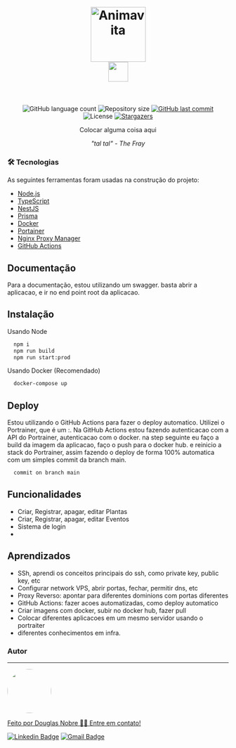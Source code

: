 <h1 align="center">
  <br>
  <img src="https://static-00.iconduck.com/assets.00/nestjs-icon-2048x2040-3rrvcej8.png" alt="Animavita" height="125" width="125">
  <br>
  <img src="#" alt="" height="45" width="">
  <br><br>
</h1>
<p align="center">
  <img alt="GitHub language count" src="https://img.shields.io/github/languages/count/Dougsan65/HortoFlorestal-NestJs?color=%2304D361">

  <img alt="Repository size" src="https://img.shields.io/github/repo-size/Dougsan65/HortoFlorestal-NestJs">
  
  <a href="https://github.com/Dougsan65/HortoFlorestal-NestJs/commits/master">
    <img alt="GitHub last commit" src="https://img.shields.io/github/last-commit/Dougsan65/HortoFlorestal-NestJs">
  </a>
    
   <img alt="License" src="https://img.shields.io/badge/license-MIT-brightgreen">
   <a href="https://github.com/Dougsan65/HortoFlorestal-NestJs/stargazers">
    <img alt="Stargazers" src="https://img.shields.io/github/stars/Dougsan65/HortoFlorestal-NestJs?style=social">
  </a>
  
 
</p>

<p align="center">Colocar alguma coisa aqui</p>

<p align="center"><i>"tal tal" - The Fray</i> </p>



### 🛠 Tecnologias

As seguintes ferramentas foram usadas na construção do projeto:

- [Node.js](https://nodejs.org/en/)
- [TypeScript](https://www.typescriptlang.org/)
- [NestJS](#)
- [Prisma](#)
- [Docker](#)
- [Portainer](#)
- [Nginx Proxy Manager](#)
- [GitHub Actions](#)


## Documentação
Para a documentação, estou utilizando um swagger. basta abrir a aplicacao, e ir no end point root da aplicacao.



## Instalação

Usando Node

```bash
  npm i
  npm run build
  npm run start:prod
```

Usando Docker (Recomendado)

```bash
  docker-compose up
```
    
## Deploy

Estou utilizando o GitHub Actions para fazer o deploy automatico.
Utilizei o Portrainer, que é um :<completar>. Na GitHub Actions estou fazendo autenticacao com a API do Portrainer, autenticacao com o docker. na step seguinte eu faço a build da imagem da aplicacao, faço o push para o docker hub. e reinicio a stack do Portrainer, assim fazendo o deploy de forma 100% automatica com um simples commit da branch main.

```bash
  commit on branch main
```


## Funcionalidades

- Criar, Registrar, apagar, editar Plantas
- Criar, Registrar, apagar, editar Eventos
- Sistema de login
- <adicionar novas Funcionalidades>




## Aprendizados

* SSh, aprendi os conceitos principais do ssh, como private key, public key, etc
* Configurar network VPS, abrir portas, fechar, permitir dns, etc
* Proxy Reverso: apontar para diferentes dominions com portas diferentes
* GitHub Actions: fazer acoes automatizadas, como deploy automatico
* Criar imagens com docker, subir no docker hub, fazer pull
* Colocar diferentes aplicacoes em um mesmo servidor usando o portraiter
* diferentes conhecimentos em infra.

### Autor
---

<a href="#">
 <img style="border-radius: 50%;" src="https://avatars.githubusercontent.com/u/85745767?v=4" width="100px;" alt=""/>
 <br />


Feito por Douglas Nobre 👋🏽 Entre em contato!


[![Linkedin Badge](https://img.shields.io/badge/-Douglas-blue?style=flat-square&logo=Linkedin&logoColor=white&link=https://www.linkedin.com/in/douglasnobre655/)](https://www.linkedin.com/in/douglasnobre655/) 
[![Gmail Badge](https://img.shields.io/badge/-douglasclaudin0543@gmail.com-c14438?style=flat-square&logo=Gmail&logoColor=white&link=mailto:douglasclaudin0543@gmail.com)](mailto:douglasclaudin0543@gmail.com)
